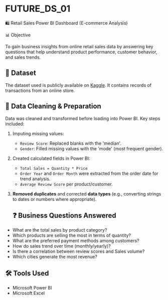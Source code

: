 # FUTURE_DS_01
🛍️ Retail Sales Power BI Dashboard (E-commerce Analysis)

📊 Objective

To gain business insights from online retail sales data by answering key questions that help understand product performance, customer behavior, and sales trends.

## 📁 Dataset

The dataset used is publicly available on [Kaggle](https://www.kaggle.com/datasets/ertugrulesol/online-retail-data). It contains records of transactions from an online store.

## 🧹 Data Cleaning & Preparation

Data was cleaned and transformed before loading into Power BI. Key steps included:

1. Imputing missing values:
   - `Review Score`: Replaced blanks with the 'median'.
   - `Gender`: Filled missing values with the 'mode' (most frequent gender).

2. Created calculated fields in Power BI:
   - `Total Sales = Quantity * Price`
   - `Order Year` and `Order Month` were extracted from the order date for trend analysis.
   - `Average Review Score` per product/customer.

3. **Removed duplicates** and corrected **data types** (e.g., converting strings to dates or numbers where appropriate).


   ## ❓ Business Questions Answered

- What are the total sales by product category?
- Which products are selling the most in terms of quantity?
- What are the preferred payment methods among customers?
- How do sales trend over time (monthly/yearly)?
- Is there a correlation between review scores and Sales volume?
- Which cities generate the most revenue?


## 🛠️ Tools Used

- Microsoft Power BI  
- Microsoft Excel

  
  


